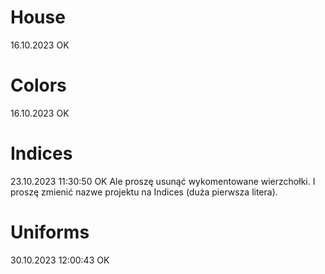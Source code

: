 # House

16.10.2023  OK 

# Colors

16.10.2023  OK

# Indices

23.10.2023 11:30:50 OK
Ale proszę usunąć wykomentowane wierzchołki.
I proszę zmienić nazwe projektu na Indices (duża pierwsza litera).

# Uniforms

30.10.2023 12:00:43 OK

